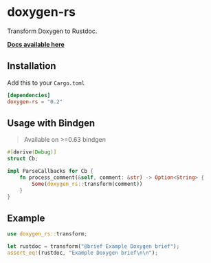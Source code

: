 # doxygen-rs
Transform Doxygen to Rustdoc.

[**Docs available here**](https://docs.rs/doxygen-rs/latest/doxygen_rs/)

## Installation
Add this to your ``Cargo.toml``
```toml
[dependencies]
doxygen-rs = "0.2"
```

## Usage with Bindgen
> Available on >=0.63 bindgen

```rs
#[derive(Debug)]
struct Cb;

impl ParseCallbacks for Cb {
    fn process_comment(&self, comment: &str) -> Option<String> {
        Some(doxygen_rs::transform(comment))
    }
}
```

## Example
```rust
use doxygen_rs::transform;

let rustdoc = transform("@brief Example Doxygen brief");
assert_eq!(rustdoc, "Example Doxygen brief\n\n");
```
